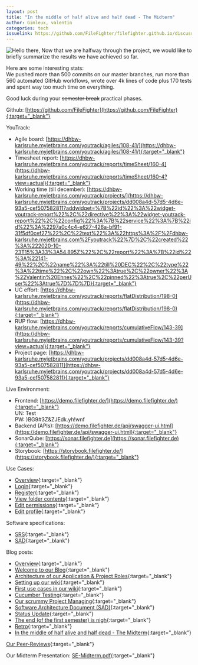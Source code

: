 ```yaml
---
layout: post
title: "In the middle of half alive and half dead - The Midterm"
author: Gimleux, valentin
categories: tech
issuelink: https://github.com/FileFighter/filefighter.github.io/discussions/56
---
```

<img src="https://i.giphy.com/media/Nx0rz3jtxtEre/giphy.webp" alt="Hello there,"/>  
Now that we are halfway through the project, we would like to briefly summarize the results we have achieved so far.

Here are some interesting stats:  
We pushed more than 500 commits on our master branches, run more than 560 automated GitHub workflows, wrote over 4k lines of code plus 170 tests and spent way too much time on everything. 



Good luck during your ~~semester break~~ practical phases.

Github: [https://github.com/FileFighter](https://github.com/FileFighter){:target="_blank"}  

YouTrack:
* Agile board: [https://dhbw-karlsruhe.myjetbrains.com/youtrack/agiles/108-41/](https://dhbw-karlsruhe.myjetbrains.com/youtrack/agiles/108-41/){:target="_blank"}
* Timesheet report: [https://dhbw-karlsruhe.myjetbrains.com/youtrack/reports/timeSheet/160-4](https://dhbw-karlsruhe.myjetbrains.com/youtrack/reports/timeSheet/160-4?view=actual){:target="_blank"}
* Working time (till december): [https://dhbw-karlsruhe.myjetbrains.com/youtrack/projects/](https://dhbw-karlsruhe.myjetbrains.com/youtrack/projects/dd008a4d-57d5-4d6e-93a5-cef507582811?addwidget=%7B%22id%22%3A%22widget-youtrack-report%22%2C%22directive%22%3A%22widget-youtrack-report%22%2C%22config%22%3A%7B%22service%22%3A%7B%22id%22%3A%2297a0c4c4-e627-426a-bf91-31f5df0cef27%22%2C%22text%22%3A%22https%3A%2F%2Fdhbw-karlsruhe.myjetbrains.com%2Fyoutrack%22%7D%2C%22created%22%3A%222020-10-23T15%3A33%3A54.895Z%22%2C%22report%22%3A%7B%22id%22%3A%22141-49%22%2C%22name%22%3A%22till%20DEC%22%2C%22type%22%3A%22time%22%2C%22own%22%3Atrue%2C%22owner%22%3A%22Valentin%20Ehnes%22%2C%22pinned%22%3Atrue%2C%22perUser%22%3Atrue%7D%7D%7D){:target="_blank"}
* UC effort: [https://dhbw-karlsruhe.myjetbrains.com/youtrack/reports/flatDistribution/198-0](https://dhbw-karlsruhe.myjetbrains.com/youtrack/reports/flatDistribution/198-0){:target="_blank"}
* RUP flow: [https://dhbw-karlsruhe.myjetbrains.com/youtrack/reports/cumulativeFlow/143-39](https://dhbw-karlsruhe.myjetbrains.com/youtrack/reports/cumulativeFlow/143-39?view=actual){:target="_blank"}
* Project page: [https://dhbw-karlsruhe.myjetbrains.com/youtrack/projects/dd008a4d-57d5-4d6e-93a5-cef507582811](https://dhbw-karlsruhe.myjetbrains.com/youtrack/projects/dd008a4d-57d5-4d6e-93a5-cef507582811){:target="_blank"}

Live Environment:
* Frontend: [https://demo.filefighter.de/](https://demo.filefighter.de/){:target="_blank"}  
UN: Test  
PW: )BG9#3Z&ZJEdk.yh!wnf
* Backend (APIs): [https://demo.filefighter.de/api/swagger-ui.html](https://demo.filefighter.de/api/swagger-ui.html){:target="_blank"}
* SonarQube: [https://sonar.filefighter.de](https://sonar.filefighter.de){:target="_blank"}
* Storybook: [https://storybook.filefighter.de/](https://storybook.filefighter.de/){:target="_blank"}

Use Cases:
* [Overview](/assets/diagrams/usecases.svg){:target="_blank"} 
* [Login](/wiki/usecases/login.html){:target="_blank"} 
* [Register](/wiki/usecases/crudUsers.html){:target="_blank"} 
* [View folder contents](/wiki/usecases/viewFolderContents.html){:target="_blank"} 
* [Edit permissions](/wiki/usecases/crudPermissions.html){:target="_blank"} 
* [Edit profile](/wiki/usecases/editProfile.html){:target="_blank"} 

Software specifications:
* [SRS](/wiki/){:target="_blank"} 
* [SAD](/wiki/arch){:target="_blank"} 

Blog posts:
* [Overview](/blog/){:target="_blank"} 
* [Welcome to our Blog](/intro/2020/09/29/welcome.html){:target="_blank"} 
* [Architecture of our Application & Project Roles](/tech/2020/10/10/architecture.html){:target="_blank"} 
* [Setting up our wiki](/docu/2020/10/18/setting_up_wiki.html){:target="_blank"} 
* [First use cases in our wiki](/docu/2020/10/24/first-usecases.html){:target="_blank"} 
* [Cucumber Testing](/tech/2020/10/31/cucumber-testing.html){:target="_blank"} 
* [Our scrummy Project Managing](/pm/2020/11/08/project-managment.html){:target="_blank"} 
* [Software Architecture Document (SAD)](/pm/2020/11/13/architecture-wiki.html){:target="_blank"} 
* [Status Update](/tech/2020/11/22/status-update.html){:target="_blank"} 
* [The end (of the first semester) is nigh](/tech/2020/11/29/the-end-is-nigh.html){:target="_blank"} 
* [Retro](/pm/2020/12/23/retro.html){:target="_blank"} 
* [In the middle of half alive and half dead - The Midterm](/tech/2020/12/24/midterm.html){:target="_blank"} 

[Our Peer-Reviews](/reviews/){:target="_blank"} 

Our Midterm Presentation: [SE-Midterm.pdf](/assets/SE-Midterm.pdf){:target="_blank"} 

